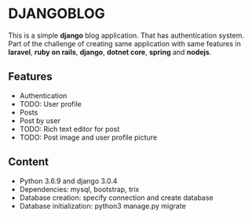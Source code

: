 # DJANGOBLOG
This is a simple **django** blog application. That has authentication system.
Part of the challenge of creating same application with same features in **laravel**, **ruby on rails**, **django**, **dotnet core**, **spring** and **nodejs**.

## Features
* Authentication
* TODO: User profile
* Posts
* Post by user
* TODO: Rich text editor for post
* TODO: Post image and user profile picture

## Content

* Python 3.6.9 and django 3.0.4
* Dependencies: mysql, bootstrap, trix
* Database creation: specify connection and create database
* Database initialization: python3 manage.py migrate